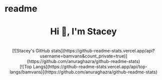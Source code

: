 # readme
<h1 align="center">Hi 👋, I'm Stacey</h1>
<br>
<div align="center"> 
[![Stacey's GitHub stats](https://github-readme-stats.vercel.app/api?username=bamvans&count_private=true)](https://github.com/anuraghazra/github-readme-stats)
 
 <br />
  [![Top Langs](https://github-readme-stats.vercel.app/api/top-langs/bamvans)](https://github.com/anuraghazra/github-readme-stats)


</div>
